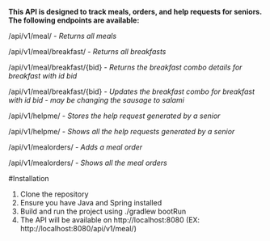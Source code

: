 **This API is designed to track meals, orders, and help requests for seniors. The following endpoints are available:**

/api/v1/meal/ - *Returns all meals*

/api/v1/meal/breakfast/ - *Returns all breakfasts*

/api/v1/meal/breakfast/{bid} - *Returns the breakfast combo details for breakfast with id bid*

/api/v1/meal/breakfast/{bid} - *Updates the breakfast combo for breakfast with id bid - may be changing the sausage to salami*

/api/v1/helpme/ - *Stores the help request generated by a senior*

/api/v1/helpme/ - *Shows all the help requests generated by a senior*

/api/v1/mealorders/ - *Adds a meal order*

/api/v1/mealorders/ - *Shows all the meal orders*

#Installation
1. Clone the repository
2. Ensure you have Java and Spring installed
3. Build and run the project using ./gradlew bootRun
4. The API will be available on http://localhost:8080 (EX: http://localhost:8080/api/v1/meal/)
